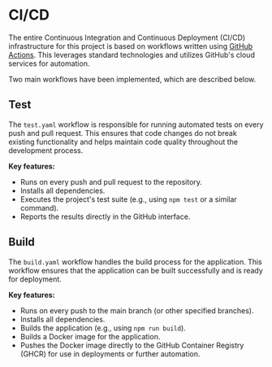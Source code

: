 # CI/CD

The entire Continuous Integration and Continuous Deployment (CI/CD) infrastructure for this project is based on workflows written using [GitHub Actions](https://docs.github.com/en/actions). This leverages standard technologies and utilizes GitHub's cloud services for automation.

Two main workflows have been implemented, which are described below.

## Test

The `test.yaml` workflow is responsible for running automated tests on every push and pull request. This ensures that code changes do not break existing functionality and helps maintain code quality throughout the development process.

**Key features:**
- Runs on every push and pull request to the repository.
- Installs all dependencies.
- Executes the project's test suite (e.g., using `npm test` or a similar command).
- Reports the results directly in the GitHub interface.

## Build

The `build.yaml` workflow handles the build process for the application. This workflow ensures that the application can be built successfully and is ready for deployment.

**Key features:**
- Runs on every push to the main branch (or other specified branches).
- Installs all dependencies.
- Builds the application (e.g., using `npm run build`).
- Builds a Docker image for the application.
- Pushes the Docker image directly to the GitHub Container Registry (GHCR) for use in deployments or further automation.